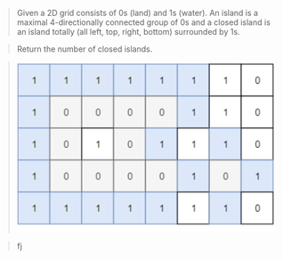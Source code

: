 > Given a 2D grid consists of 0s (land) and 1s (water).  An island is a maximal 4-directionally connected group of 0s and a closed island is an island totally (all left, top, right, bottom) surrounded by 1s.


> Return the number of closed islands.

>![Image](https://raw.githubusercontent.com/jiangzhengdu/leetcode/main/image/Screen%20Shot%202021-02-08%20at%2010.08.53.png)









>fj

```


```

